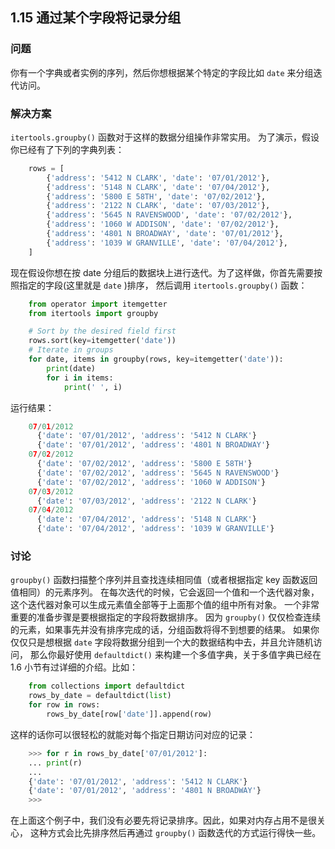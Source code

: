 ## 1.15 通过某个字段将记录分组 ##
### 问题 ###
你有一个字典或者实例的序列，然后你想根据某个特定的字段比如 ``date`` 来分组迭代访问。
### 解决方案 ###
``itertools.groupby()`` 函数对于这样的数据分组操作非常实用。
为了演示，假设你已经有了下列的字典列表：
```python
    rows = [
        {'address': '5412 N CLARK', 'date': '07/01/2012'},
        {'address': '5148 N CLARK', 'date': '07/04/2012'},
        {'address': '5800 E 58TH', 'date': '07/02/2012'},
        {'address': '2122 N CLARK', 'date': '07/03/2012'},
        {'address': '5645 N RAVENSWOOD', 'date': '07/02/2012'},
        {'address': '1060 W ADDISON', 'date': '07/02/2012'},
        {'address': '4801 N BROADWAY', 'date': '07/01/2012'},
        {'address': '1039 W GRANVILLE', 'date': '07/04/2012'},
    ]

```
现在假设你想在按 date 分组后的数据块上进行迭代。为了这样做，你首先需要按照指定的字段(这里就是 ``date`` )排序，
然后调用 ``itertools.groupby()`` 函数：
```python
    from operator import itemgetter
    from itertools import groupby

    # Sort by the desired field first
    rows.sort(key=itemgetter('date'))
    # Iterate in groups
    for date, items in groupby(rows, key=itemgetter('date')):
        print(date)
        for i in items:
            print(' ', i)

```
运行结果：
```python
    07/01/2012
      {'date': '07/01/2012', 'address': '5412 N CLARK'}
      {'date': '07/01/2012', 'address': '4801 N BROADWAY'}
    07/02/2012
      {'date': '07/02/2012', 'address': '5800 E 58TH'}
      {'date': '07/02/2012', 'address': '5645 N RAVENSWOOD'}
      {'date': '07/02/2012', 'address': '1060 W ADDISON'}
    07/03/2012
      {'date': '07/03/2012', 'address': '2122 N CLARK'}
    07/04/2012
      {'date': '07/04/2012', 'address': '5148 N CLARK'}
      {'date': '07/04/2012', 'address': '1039 W GRANVILLE'}

```
### 讨论 ###
``groupby()`` 函数扫描整个序列并且查找连续相同值（或者根据指定 key 函数返回值相同）的元素序列。
在每次迭代的时候，它会返回一个值和一个迭代器对象，
这个迭代器对象可以生成元素值全部等于上面那个值的组中所有对象。
一个非常重要的准备步骤是要根据指定的字段将数据排序。
因为 ``groupby()`` 仅仅检查连续的元素，如果事先并没有排序完成的话，分组函数将得不到想要的结果。
如果你仅仅只是想根据 ``date`` 字段将数据分组到一个大的数据结构中去，并且允许随机访问，
那么你最好使用 ``defaultdict()`` 来构建一个多值字典，关于多值字典已经在 1.6 小节有过详细的介绍。比如：
```python
    from collections import defaultdict
    rows_by_date = defaultdict(list)
    for row in rows:
        rows_by_date[row['date']].append(row)

```
这样的话你可以很轻松的就能对每个指定日期访问对应的记录：
```python
    >>> for r in rows_by_date['07/01/2012']:
    ... print(r)
    ...
    {'date': '07/01/2012', 'address': '5412 N CLARK'}
    {'date': '07/01/2012', 'address': '4801 N BROADWAY'}
    >>>

```
在上面这个例子中，我们没有必要先将记录排序。因此，如果对内存占用不是很关心，
这种方式会比先排序然后再通过 ``groupby()`` 函数迭代的方式运行得快一些。
